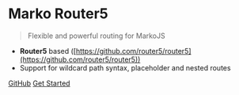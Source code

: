 # Marko Router5
> Flexible and powerful routing for MarkoJS

* **Router5** based ([https://github.com/router5/router5](https://github.com/router5/router5))
* Support for wildcard path syntax, placeholder and nested routes

[GitHub](https://github.com/jesse1983/marko-router5)
[Get Started](#getting-started)
